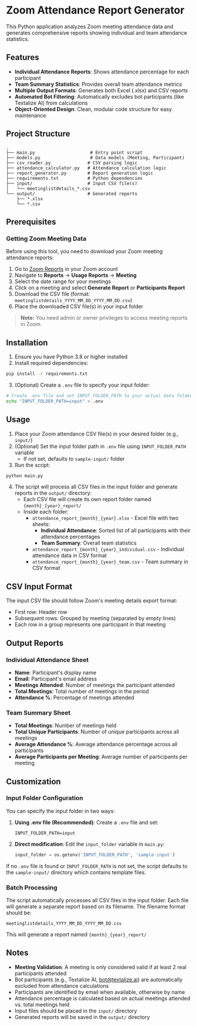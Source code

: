 # Zoom Attendance Report Generator

This Python application analyzes Zoom meeting attendance data and generates comprehensive reports showing individual and team attendance statistics.

## Features

- **Individual Attendance Reports**: Shows attendance percentage for each participant
- **Team Summary Statistics**: Provides overall team attendance metrics
- **Multiple Output Formats**: Generates both Excel (.xlsx) and CSV reports
- **Automated Bot Filtering**: Automatically excludes bot participants (like Textalize AI) from calculations
- **Object-Oriented Design**: Clean, modular code structure for easy maintenance

## Project Structure

```
.
├── main.py                     # Entry point script
├── models.py                   # Data models (Meeting, Participant)
├── csv_reader.py              # CSV parsing logic
├── attendance_calculator.py   # Attendance calculation logic
├── report_generator.py        # Report generation logic
├── requirements.txt           # Python dependencies
├── input/                     # Input CSV file(s)
│   └── meetinglistdetails_*.csv
└── output/                    # Generated reports
    ├── *.xlsx
    └── *.csv
```

## Prerequisites

### Getting Zoom Meeting Data

Before using this tool, you need to download your Zoom meeting attendance reports:

1. Go to [Zoom Reports](https://zoom.us/account/report/meeting) in your Zoom account
2. Navigate to **Reports** → **Usage Reports** → **Meeting**
3. Select the date range for your meetings
4. Click on a meeting and select **Generate Report** or **Participants Report**
5. Download the CSV file (format: `meetinglistdetails_YYYY_MM_DD_YYYY_MM_DD.csv`)
6. Place the downloaded CSV file(s) in your input folder

> **Note:** You need admin or owner privileges to access meeting reports in Zoom.

## Installation

1. Ensure you have Python 3.8 or higher installed
2. Install required dependencies:

```bash
pip install -r requirements.txt
```

3. (Optional) Create a `.env` file to specify your input folder:

```bash
# Create .env file and set INPUT_FOLDER_PATH to your actual data folder
echo "INPUT_FOLDER_PATH=input" > .env
```

## Usage

1. Place your Zoom attendance CSV file(s) in your desired folder (e.g., `input/`)
2. (Optional) Set the input folder path in `.env` file using `INPUT_FOLDER_PATH` variable
   - If not set, defaults to `sample-input/` folder
3. Run the script:

```bash
python main.py
```

4. The script will process all CSV files in the input folder and generate reports in the `output/` directory:
   - Each CSV file will create its own report folder named `{month}_{year}_report/`
   - Inside each folder:
     - `attendance_report_{month}_{year}.xlsx` - Excel file with two sheets:
       - **Individual Attendance**: Sorted list of all participants with their attendance percentages
       - **Team Summary**: Overall team statistics
     - `attendance_report_{month}_{year}_individual.csv` - Individual attendance data in CSV format
     - `attendance_report_{month}_{year}_team.csv` - Team summary in CSV format

## CSV Input Format

The input CSV file should follow Zoom's meeting details export format:
- First row: Header row
- Subsequent rows: Grouped by meeting (separated by empty lines)
- Each row in a group represents one participant in that meeting

## Output Reports

### Individual Attendance Sheet
- **Name**: Participant's display name
- **Email**: Participant's email address
- **Meetings Attended**: Number of meetings the participant attended
- **Total Meetings**: Total number of meetings in the period
- **Attendance %**: Percentage of meetings attended

### Team Summary Sheet
- **Total Meetings**: Number of meetings held
- **Total Unique Participants**: Number of unique participants across all meetings
- **Average Attendance %**: Average attendance percentage across all participants
- **Average Participants per Meeting**: Average number of participants per meeting

## Customization

### Input Folder Configuration

You can specify the input folder in two ways:

1. **Using .env file (Recommended)**: Create a `.env` file and set:
   ```
   INPUT_FOLDER_PATH=input
   ```

2. **Direct modification**: Edit the `input_folder` variable in `main.py`:
   ```python
   input_folder = os.getenv('INPUT_FOLDER_PATH', 'sample-input')
   ```

If no `.env` file is found or `INPUT_FOLDER_PATH` is not set, the script defaults to the `sample-input/` directory which contains template files.

### Batch Processing

The script automatically processes all CSV files in the input folder. Each file will generate a separate report based on its filename. The filename format should be:
```
meetinglistdetails_YYYY_MM_DD_YYYY_MM_DD.csv
```
This will generate a report named `{month}_{year}_report/`

## Notes

- **Meeting Validation**: A meeting is only considered valid if at least 2 real participants attended
- Bot participants (e.g., Textalize AI, bot@textalize.ai) are automatically excluded from attendance calculations
- Participants are identified by email when available, otherwise by name
- Attendance percentage is calculated based on actual meetings attended vs. total meetings held
- Input files should be placed in the `input/` directory
- Generated reports will be saved in the `output/` directory


